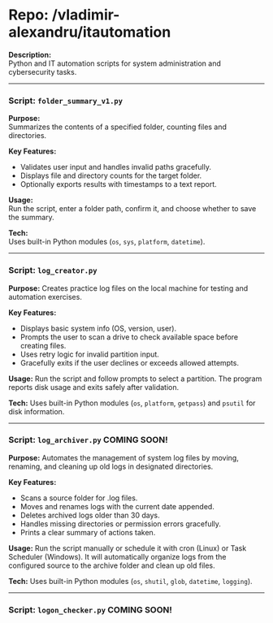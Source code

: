 # Repo: /vladimir-alexandru/itautomation  

**Description:**  
Python and IT automation scripts for system administration and cybersecurity tasks.

---

### Script: `folder_summary_v1.py`  

**Purpose:**  
Summarizes the contents of a specified folder, counting files and directories.  

**Key Features:**  
- Validates user input and handles invalid paths gracefully.  
- Displays file and directory counts for the target folder.  
- Optionally exports results with timestamps to a text report.  

**Usage:**  
Run the script, enter a folder path, confirm it, and choose whether to save the summary.  

**Tech:**  
Uses built-in Python modules (`os`, `sys`, `platform`, `datetime`).  

---

### Script: `log_creator.py`

**Purpose:**
Creates practice log files on the local machine for testing and automation exercises.

**Key Features:**
- Displays basic system info (OS, version, user).
- Prompts the user to scan a drive to check available space before creating files.
- Uses retry logic for invalid partition input.
- Gracefully exits if the user declines or exceeds allowed attempts.

**Usage:**
Run the script and follow prompts to select a partition. The program reports disk usage and exits safely after validation.

**Tech:**
Uses built-in Python modules (`os`, `platform`, `getpass`) and `psutil` for disk information.

---

### Script: `log_archiver.py` COMING SOON!

**Purpose:**
Automates the management of system log files by moving, renaming, and cleaning up old logs in designated directories.

**Key Features:**
- Scans a source folder for .log files.
- Moves and renames logs with the current date appended.
- Deletes archived logs older than 30 days.
- Handles missing directories or permission errors gracefully.
- Prints a clear summary of actions taken.

**Usage:**
Run the script manually or schedule it with cron (Linux) or Task Scheduler (Windows). It will automatically organize logs from the configured source to the archive folder and clean up old files.

**Tech:**
Uses built-in Python modules (`os`, `shutil`, `glob`, `datetime`, `logging`).

---

### Script: `logon_checker.py` COMING SOON!